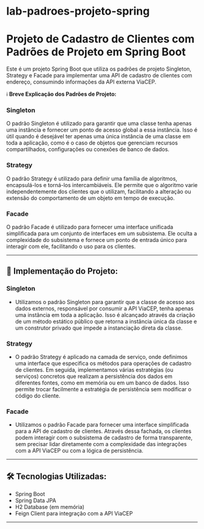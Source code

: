 # lab-padroes-projeto-spring

# Projeto de Cadastro de Clientes com Padrões de Projeto em Spring Boot

Este é um projeto Spring Boot que utiliza os padrões de projeto Singleton, Strategy e Facade para implementar uma API de cadastro de clientes com endereço, consumindo informações da API externa ViaCEP.

ℹ️ **Breve Explicação dos Padrões de Projeto:**

### Singleton
O padrão Singleton é utilizado para garantir que uma classe tenha apenas uma instância e fornecer um ponto de acesso global a essa instância. Isso é útil quando é desejável ter apenas uma única instância de uma classe em toda a aplicação, como é o caso de objetos que gerenciam recursos compartilhados, configurações ou conexões de banco de dados.

### Strategy
O padrão Strategy é utilizado para definir uma família de algoritmos, encapsulá-los e torná-los intercambiáveis. Ele permite que o algoritmo varie independentemente dos clientes que o utilizam, facilitando a alteração ou extensão do comportamento de um objeto em tempo de execução.

### Facade
O padrão Facade é utilizado para fornecer uma interface unificada simplificada para um conjunto de interfaces em um subsistema. Ele oculta a complexidade do subsistema e fornece um ponto de entrada único para interagir com ele, facilitando o uso para os clientes.

---

## 🚀 Implementação do Projeto:

### Singleton
- Utilizamos o padrão Singleton para garantir que a classe de acesso aos dados externos, responsável por consumir a API ViaCEP, tenha apenas uma instância em toda a aplicação. Isso é alcançado através da criação de um método estático público que retorna a instância única da classe e um construtor privado que impede a instanciação direta da classe.

### Strategy
- O padrão Strategy é aplicado na camada de serviço, onde definimos uma interface que especifica os métodos para operações de cadastro de clientes. Em seguida, implementamos várias estratégias (ou serviços) concretos que realizam a persistência dos dados em diferentes fontes, como em memória ou em um banco de dados. Isso permite trocar facilmente a estratégia de persistência sem modificar o código do cliente.

### Facade
-  Utilizamos o padrão Facade para fornecer uma interface simplificada para a API de cadastro de clientes. Através dessa fachada, os clientes podem interagir com o subsistema de cadastro de forma transparente, sem precisar lidar diretamente com a complexidade das integrações com a API ViaCEP ou com a lógica de persistência.

---

## 🛠️ Tecnologias Utilizadas:
- Spring Boot
- Spring Data JPA
- H2 Database (em memória)
- Feign Client para integração com a API ViaCEP

---
